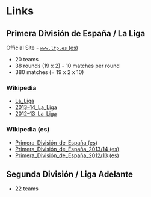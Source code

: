 # Links

##  Primera División de España / La Liga

Official Site - [`www.lfp.es` (es)](http://www.lfp.es)

- 20 teams
- 38 rounds (19 x 2) - 10 matches per round
- 380 matches (= 19 x 2 x 10)


### Wikipedia

- [La_Liga](http://en.wikipedia.org/wiki/La_Liga)
- [2013–14_La_Liga](http://en.wikipedia.org/wiki/2013–14_La_Liga)
- [2012–13_La_Liga](http://en.wikipedia.org/wiki/2012–13_La_Liga)

### Wikipedia (es)

- [Primera_División_de_España (es)](http://es.wikipedia.org/wiki/Primera_División_de_España)
- [Primera_División_de_España_2013/14 (es)](http://es.wikipedia.org/wiki/Primera_División_de_España_2013/14)
- [Primera_División_de_España_2012/13 (es)](http://es.wikipedia.org/wiki/Primera_División_de_España_2012/13)


##  Segunda División / Liga Adelante

- 22 teams
